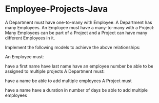 # Employee-Projects-Java

A Department must have one-to-many with Employee: A Department has many Employees. An Employee must have a many-to-many with a Project: Many Employees can be part of a Project and a Project can have many different Employees in it.

Implement the following models to achieve the above relationships:

An Employee must:

have a first name
have last name
have an employee number
be able to be assigned to multiple projects
A Department must:

have a name
be able to add multiple employees
A Project must

have a name
have a duration in number of days
be able to add multiple employees
